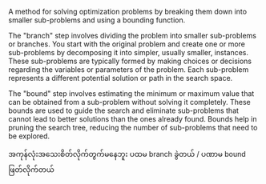 A method for solving optimization problems by breaking them down into smaller sub-problems and using a bounding function.

The "branch" step involves dividing the problem into smaller sub-problems or branches. You start with the original problem and create one or more sub-problems by decomposing it into simpler, usually smaller, instances. These sub-problems are typically formed by making choices or decisions regarding the variables or parameters of the problem. Each sub-problem represents a different potential solution or path in the search space.

The "bound" step involves estimating the minimum or maximum value that can be obtained from a sub-problem without solving it completely. These bounds are used to guide the search and eliminate sub-problems that cannot lead to better solutions than the ones already found. Bounds help in pruning the search tree, reducing the number of sub-problems that need to be explored.


အကုန်လုံးအသေးစိတ်လိုက်တွက်မနေဘူး ပထမ branch ခွဲတယ် / ပဏာမ bound ဖြတ်လိုက်တယ်